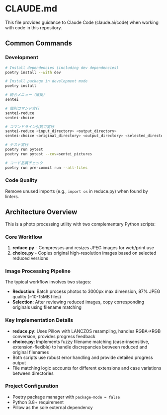 # CLAUDE.md

This file provides guidance to Claude Code (claude.ai/code) when working with code in this repository.

## Common Commands

### Development

```bash
# Install dependencies (including dev dependencies)
poetry install --with dev

# Install package in development mode
poetry install

# 統合メニュー（推奨）
sentei

# 個別コマンド実行
sentei-reduce
sentei-choice

# コマンドライン引数で実行
sentei-reduce <input_directory> <output_directory>
sentei-choice <original_directory> <output_directory> <selected_directory>

# テスト実行
poetry run pytest
poetry run pytest --cov=sentei_pictures

# コード品質チェック
poetry run pre-commit run --all-files
```

### Code Quality

Remove unused imports (e.g., `import os` in reduce.py) when found by linters.

## Architecture Overview

This is a photo processing utility with two complementary Python scripts:

### Core Workflow

1. **reduce.py** - Compresses and resizes JPEG images for web/print use
2. **choice.py** - Copies original high-resolution images based on selected reduced versions

### Image Processing Pipeline

The typical workflow involves two stages:

- **Reduction**: Batch process photos to 3000px max dimension, 87% JPEG quality (~10-15MB files)
- **Selection**: After reviewing reduced images, copy corresponding originals using filename matching

### Key Implementation Details

- **reduce.py**: Uses Pillow with LANCZOS resampling, handles RGBA→RGB conversion, provides progress feedback
- **choice.py**: Implements fuzzy filename matching (case-insensitive, extension-flexible) to handle discrepancies
  between reduced and original filenames
- Both scripts use robust error handling and provide detailed progress output
- File matching logic accounts for different extensions and case variations between directories

### Project Configuration

- Poetry package manager with `package-mode = false`
- Python 3.8+ requirement
- Pillow as the sole external dependency
